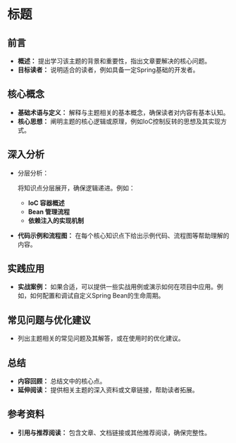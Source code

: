 # 标题

## 前言

- **概述：** 提出学习该主题的背景和重要性，指出文章要解决的核心问题。
- **目标读者：** 说明适合的读者，例如具备一定Spring基础的开发者。

## 核心概念

- **基础术语与定义：** 解释与主题相关的基本概念，确保读者对内容有基本认知。
- **核心思想：** 阐明主题的核心逻辑或原理，例如IoC控制反转的思想及其实现方式。

## 深入分析

- 分层分析：

   将知识点分层展开，确保逻辑递进。例如：

  - **IoC 容器概述**
  - **Bean 管理流程**
  - **依赖注入的实现机制**

- **代码示例和流程图：** 在每个核心知识点下给出示例代码、流程图等帮助理解的内容。

## 实践应用

- **实战案例：** 如果合适，可以提供一些实战用例或演示如何在项目中应用。例如，如何配置和调试自定义Spring Bean的生命周期。

## 常见问题与优化建议

- 列出主题相关的常见问题及其解答，或在使用时的优化建议。

## 总结

- **内容回顾：** 总结文中的核心点。
- **延伸阅读：** 提供相关主题的深入资料或文章链接，帮助读者拓展。

## 参考资料

- **引用与推荐阅读：** 包含文章、文档链接或其他推荐阅读，确保完整性。